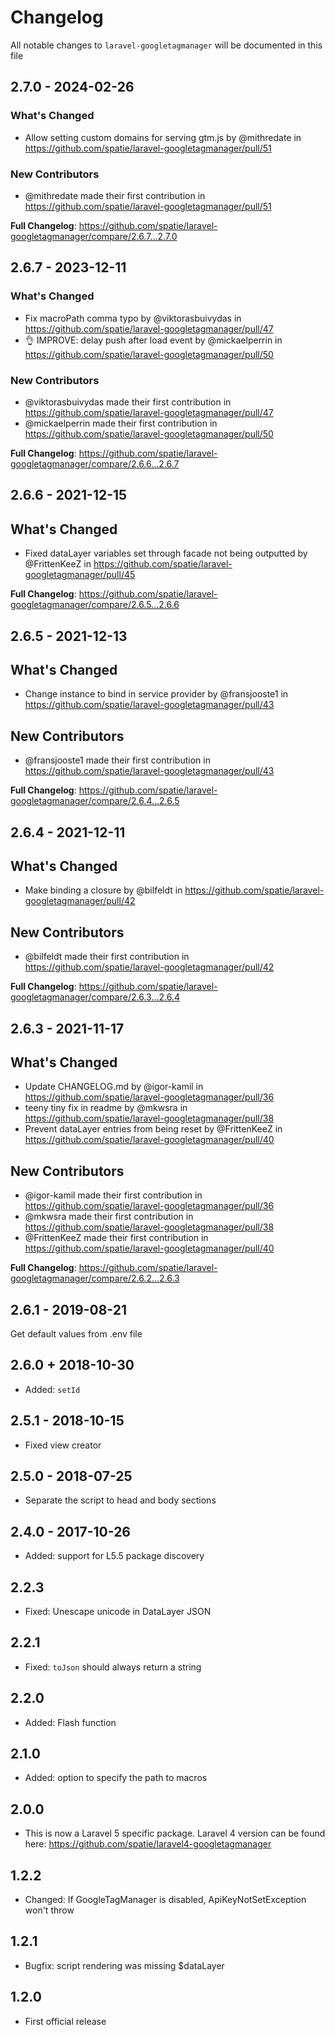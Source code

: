 # Changelog

All notable changes to `laravel-googletagmanager` will be documented in this file

## 2.7.0 - 2024-02-26

### What's Changed

* Allow setting custom domains for serving gtm.js by @mithredate in https://github.com/spatie/laravel-googletagmanager/pull/51

### New Contributors

* @mithredate made their first contribution in https://github.com/spatie/laravel-googletagmanager/pull/51

**Full Changelog**: https://github.com/spatie/laravel-googletagmanager/compare/2.6.7...2.7.0

## 2.6.7 - 2023-12-11

### What's Changed

* Fix macroPath comma typo by @viktorasbuivydas in https://github.com/spatie/laravel-googletagmanager/pull/47
* 👌 IMPROVE: delay push after load event by @mickaelperrin in https://github.com/spatie/laravel-googletagmanager/pull/50

### New Contributors

* @viktorasbuivydas made their first contribution in https://github.com/spatie/laravel-googletagmanager/pull/47
* @mickaelperrin made their first contribution in https://github.com/spatie/laravel-googletagmanager/pull/50

**Full Changelog**: https://github.com/spatie/laravel-googletagmanager/compare/2.6.6...2.6.7

## 2.6.6 - 2021-12-15

## What's Changed

- Fixed dataLayer variables set through facade not being outputted by @FrittenKeeZ in https://github.com/spatie/laravel-googletagmanager/pull/45

**Full Changelog**: https://github.com/spatie/laravel-googletagmanager/compare/2.6.5...2.6.6

## 2.6.5 - 2021-12-13

## What's Changed

- Change instance to bind in service provider by @fransjooste1 in https://github.com/spatie/laravel-googletagmanager/pull/43

## New Contributors

- @fransjooste1 made their first contribution in https://github.com/spatie/laravel-googletagmanager/pull/43

**Full Changelog**: https://github.com/spatie/laravel-googletagmanager/compare/2.6.4...2.6.5

## 2.6.4 - 2021-12-11

## What's Changed

- Make binding a closure by @bilfeldt in https://github.com/spatie/laravel-googletagmanager/pull/42

## New Contributors

- @bilfeldt made their first contribution in https://github.com/spatie/laravel-googletagmanager/pull/42

**Full Changelog**: https://github.com/spatie/laravel-googletagmanager/compare/2.6.3...2.6.4

## 2.6.3 - 2021-11-17

## What's Changed

- Update CHANGELOG.md by @igor-kamil in https://github.com/spatie/laravel-googletagmanager/pull/36
- teeny tiny fix in readme by @mkwsra in https://github.com/spatie/laravel-googletagmanager/pull/38
- Prevent dataLayer entries from being reset by @FrittenKeeZ in https://github.com/spatie/laravel-googletagmanager/pull/40

## New Contributors

- @igor-kamil made their first contribution in https://github.com/spatie/laravel-googletagmanager/pull/36
- @mkwsra made their first contribution in https://github.com/spatie/laravel-googletagmanager/pull/38
- @FrittenKeeZ made their first contribution in https://github.com/spatie/laravel-googletagmanager/pull/40

**Full Changelog**: https://github.com/spatie/laravel-googletagmanager/compare/2.6.2...2.6.3

## 2.6.1 - 2019-08-21

Get default values from .env file

## 2.6.0 + 2018-10-30

- Added: `setId`

## 2.5.1 - 2018-10-15

- Fixed view creator

## 2.5.0 - 2018-07-25

- Separate the script to head and body sections

## 2.4.0 - 2017-10-26

- Added: support for L5.5 package discovery

## 2.2.3

- Fixed: Unescape unicode in DataLayer JSON

## 2.2.1

- Fixed: `toJson` should always return a string

## 2.2.0

- Added: Flash function

## 2.1.0

- Added: option to specify the path to macros

## 2.0.0

- This is now a Laravel 5 specific package. Laravel 4 version can be found here: https://github.com/spatie/laravel4-googletagmanager

## 1.2.2

- Changed: If GoogleTagManager is disabled, ApiKeyNotSetException won't throw

## 1.2.1

- Bugfix: script rendering was missing $dataLayer

## 1.2.0

- First official release
